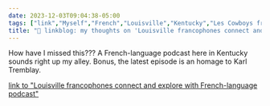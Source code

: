 ```yaml
---
date: 2023-12-03T09:04:38-05:00
tags: ["link","Myself","French","Louisville","Kentucky","Les Cowboys fringants","Karl Tremblay","podcast"]
title: "🔗 linkblog: my thoughts on 'Louisville francophones connect and explore with French-language podcast'"
---
```

How have I missed this??? A French-language podcast here in Kentucky sounds right up my alley. Bonus, the latest episode is an homage to Karl Tremblay.

[link to "Louisville francophones connect and explore with French-language podcast"](https://www.lpm.org/news/2023-12-03/louisville-francophones-connect-and-explore-with-french-language-podcast)